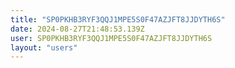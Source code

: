 ```yaml
---
title: "SP0PKHB3RYF3QQJ1MPE5S0F47AZJFT8JJDYTH6S"
date: 2024-08-27T21:48:53.139Z
user: SP0PKHB3RYF3QQJ1MPE5S0F47AZJFT8JJDYTH6S
layout: "users"
---
```

    